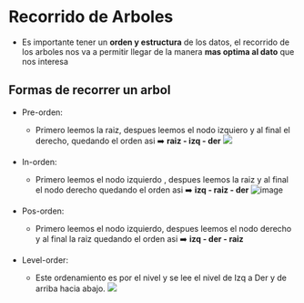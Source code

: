 # Recorrido de Arboles
- Es importante tener un **orden y estructura** de los datos, el recorrido de los arboles nos va a permitir llegar de la manera **mas optima al dato** que nos interesa

## Formas de recorrer un arbol 
 - Pre-orden:
    - Primero leemos la raiz, despues leemos el nodo izquiero y al final el derecho, quedando el orden asi ➡️ **raiz - izq - der**
    ![](https://i.ytimg.com/vi/WLvU5EQVZqY/maxresdefault.jpg)
 - In-orden:
    - Primero leemos el nodo izquierdo , despues leemos la raiz y al final el nodo derecho quedando el orden asi ➡️ **izq - raiz - der**
![image](https://www.oscarblancarteblog.com/wp-content/uploads/2014/08/inorden.png)

 - Pos-orden:   
    - Primero leemos el nodo izquierdo, despues leemos el nodo derecho y al final la raiz quedando el orden asi ➡️ **izq - der - raiz**

- Level-order:
  - Este ordenamiento es por el nivel y se lee el nivel de Izq a Der y de arriba hacia abajo.
  ![](https://upload.wikimedia.org/wikipedia/commons/thumb/d/d1/Sorted_binary_tree_breadth-first_traversal.svg/399px-Sorted_binary_tree_breadth-first_traversal.svg.png)